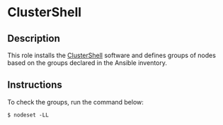ClusterShell
============

Description
-----------

This role installs the [ClusterShell][1] software and defines groups of nodes
based on the groups declared in the Ansible inventory.

[1]: https://cea-hpc.github.io/clustershell/

Instructions
------------

To check the groups, run the command below:

```
$ nodeset -LL
```
